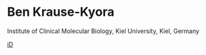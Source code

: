 # Ben Krause-Kyora
Institute of Clinical Molecular Biology, Kiel University, Kiel, Germany

[iD](http://orcid.org/0000-0001-9435-2872)